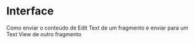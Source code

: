 # Interface
Como enviar o conteúdo de Edit Text de um fragmento e enviar para um Text View de outro fragmento

